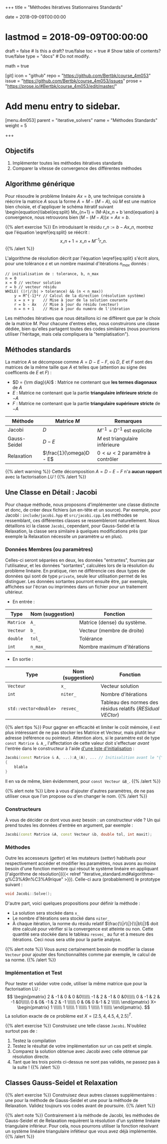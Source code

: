+++
title = "Méthodes Itératives Stationnaires Standards"

date = 2018-09-09T00:00:00
# lastmod = 2018-09-09T00:00:00

draft = false  # Is this a draft? true/false
toc = true  # Show table of contents? true/false
type = "docs"  # Do not modify.

math = true

[git]
  icon = "github"
  repo = "https://github.com/Bertbk/course_4m053"
  issue = "https://github.com/Bertbk/course_4m053/issues"
  prose = "https://prose.io/#Bertbk/course_4m053/edit/master/"

# Add menu entry to sidebar.
[menu.4m053]
  parent = "iterative_solvers"
  name = "Méthodes Standards"
  weight = 5

+++

## Objectifs

1. Implémenter toutes les méthodes itératives standards
2. Comparer la vitesse de convergence des différentes méthodes


##  Algorithme générique

Pour résoudre le problème linéaire $A x= b$, une technique consiste à réécrire la matrice $A$ sous la forme $A = M - (M-A)$, où $M$ est une matrice bien choisie,  et d'appliquer le schéma itératif suivant
\begin{equation}\label{eq:split}
Mx_{n+1} = (M-A)x_n + b
\end{equation}
à convergence, nous retrouvons bien $(M-(M-A))x = Ax = b$.

{{% alert exercise %}}
En introduisant le résidu $r\_n := b - Ax\_n$, montrez que l'équation \eqref{eq:split} se réécrit :
$$
x\_{n+1} = x\_n + M^{-1}r\_n.
$$
{{% /alert %}}

L'algorithme de résolution décrit par l'équation \eqref{eq:split} s'écrit alors, pour une tolérance $\varepsilon$ et un nombre maximal d'itérations $n_{max}$ donnés :
```text
// initialisation de : tolerance, b, n_max
n = 0
x = 0 // vecteur solution
r = b // vecteur résidu
WHILE( (|r|/|b| > tolerance) && (n < n_max))
    y = M^{-1}*r // Calcul de la direction (résolution système)
    x = x + y    // Mise à jour de la solution courante
    r = b - Ax   // Mise à jour du résidu (vecteur)
    n = n + 1    // Mise à jour du numéro de l'itération
```
Les méthodes itératives que nous détaillons ici ne diffèrent que par le choix de la matrice $M$. Pour chacune d'entres elles, nous construirons une classe dédiée, bien qu'elles partagent toutes des codes similaires (nous pourrions utiliser l'héritage, mais cela compliquera la "templatisation").

## Méthodes standards

La matrice $A$ se décompose comme $A = D - E - F$, où $D$, $E$ et $F$ sont des matrices de la même taille que $A$ et telles que (attention au signe des coefficents de $E$ et $F$) :

- $D = {\rm diag}(A)$ : Matrice ne contenant que **les termes diagonaux** de $A$
- $E$ : Matrice ne contenant que la partie **triangulaire inférieure stricte** de $-A$
- $F$ : Matrice ne contenant que la partie **triangulaire supérieure stricte** de $-A$



| Méthode | Matrice $M$ | Remarques|
| ---------|----|----------|
| Jacobi   | $D$ | $M^{-1} = D^{-1}$ est explicite        |
| Gauss-Seidel   | $D - E$ |  $M$ est triangulaire inférieure       |
| Relaxation   | $\frac{1}{\omega}D - E$ | $0 < \omega < 2$ paramètre à contrôler        |


{{% alert warning %}}
Cette décomposition $A = D - E - F$ n'a **aucun rapport** avec la factorisation $LU$ !
{{% /alert  %}}

## Une Classe en Détail : Jacobi

Pour chaque méthode, nous proposons d'implémenter une classe distincte et donc, de créer deux fichiers (un en-tête et un source). Par exemple, pour Jacobi : `include/jacobi.hpp` et `src/jacobi.cpp`. Les méthodes se ressemblant, ces différentes classes se ressembleront naturellement. Nous détaillons ici la classe `Jacobi`, cependant, pour Gauss-Seidel et la Relaxation, la classe sera similaire à quelques modifications près (par exemple la Relaxation nécessite un paramètre $\omega$ en plus).

### Données Membres (ou paramètres)

Celles-ci seront séparées en deux, les données "entrantes", fournies par l'utilisateur, et les données "sortantes", calculées lors de la résolution du problème linéaire. En pratique, rien ne différencie ces deux types de données qui sont de type `private`, seule leur utilisation permet de les distinguer. Les données sortantes pourront ensuite être, par exemple, affichées sur l'écran ou imprimées dans un fichier pour un traitement ultérieur.

- En entrée :

| Type | Nom (suggestion) | Fonction |
| ---- |---| ---- |
|`Matrice` | `A_` | Matrice (dense) du système.|
| `Vecteur` | `b_` | Vecteur (membre de droite)|
| `double` | `tol_` | Tolérance|
| `int` | `n_max_` | Nombre maximum d'itérations|

- En sortie :

| Type | Nom (suggestion) | Fonction |
| ---- |---| ---- |
| `Vecteur` | `x_` | Vecteur solution |
| `int` | `niter_` | Nombre d'itérations |
| `std::vector<double>` | `resvec_` | Tableau des normes des résidus relatifs (*RESidual VECtor*)|


{{% alert tips %}}
Pour gagner en efficacité et limiter le coût mémoire, il est plus intéressant de ne pas stocker les Matrice et Vecteur, mais plutôt leur adresse (référence ou pointeur). Attention alors, si le paramètre est de type `const Matrice & A_`, l'affectation de cette valeur doit s'effectuer *avant* l'entrée dans le constructeur à l'aide [d'une liste d'initialisation](https://openclassrooms.com/fr/courses/1894236-programmez-avec-le-langage-c/1897606-creez-les-classes-partie-2-2#/id/r-1907275) :
```cpp
Jacobi(const Matrice & A, ...):A_(A), ... // Initisalition avant le "{"
{
    blabla
}
```
Il en va de même, bien évidemment, pour `const Vecteur &B_`.
{{% /alert  %}}


{{% alert note %}}
Libre à vous d'ajouter d'autres paramètres, de ne pas utiliser ceux que l'on propose ou d'en changer le nom.
{{% /alert  %}}


### Constructeurs

À vous de décider ce dont vous avez besoin :  un constructeur vide ? Un qui prend toutes les données d'entrée en argument, par exemple :
```cpp
Jacobi(const Matrice &A, const Vecteur &b, double tol, int maxit);
```


### Méthodes

Outre les accesseurs (*getter*) et les mutateurs (*setter*) habituels pour respectivement accéder et modifier les paramètres, nous avons au moins besoin d'une fonction membre qui résout le système linéaire en appliquant [l'algorithme de résolution]({{< relref "iterative_standard.md#algorithme-g%C3%A9n%C3%A9rique" >}}). Celle-ci aura (probablement) le prototype suivant :

```cpp
void Jacobi::Solve();
```

D'autre part, voici quelques propositions pour définir la méthode :

- La solution sera stockée dans `x_`
- Le nombre d'itérations sera stocké dans `niter_`
- À chaque itération, la norme du résidu relatif $\frac{\\|r\\|}{\\|b\\|}$ doit être calculé pour vérifier si la convergence est atteinte ou non. Cette quantité sera stockée dans le tableau `resvec_` au fur et à mesure des itérations. Ceci nous sera utile pour la partie analyse.


{{% alert note %}}
Vous aurez certainement besoin de modifier la classe `Vecteur` pour ajouter des fonctionnalités comme par exemple, le calcul de sa norme.
{{% /alert  %}}



### Implémentation et Test

Pour tester et valider votre code, utiliser la même matrice que pour la factorisation LU :
$$
\begin{pmatrix}
  2 & -1 & 0 & 0 &0\\\\\\
  -1 & 2 & -1 & 0 &0\\\\\\
  0 & -1 & 2 & -1 &0\\\\\\
  0 & 0& -1 & 2 & -1 \\\\\\
  0 & 0& 0 &-1 & 2 \\\\\\
\end{pmatrix} X=
\begin{pmatrix}
  1 \\\\\\
  1 \\\\\\
  1 \\\\\\
  1 \\\\\\
  1 \\\\\\
\end{pmatrix}.
$$
La solution exacte de ce problème est $X = [2.5, 4,4.5, 4,2.5]^T$.

{{% alert exercise %}}
Construisez une telle classe `Jacobi`. N'oubliez surtout pas de :

1. Testez la compilation
2. Testez le résultat de votre implémentation sur un cas petit et simple.
3. Comparez la solution obtenue avec Jacobi avec celle obtenue par résolution directe.
4. Tant que les trois points ci-dessus ne sont pas validés, ne passez pas à la suite !
{{% /alert %}}

## Classes Gauss-Seidel et Relaxation

{{% alert exercise %}}
Construisez deux autres classes supplémentaires : une pour la méthode de Gauss-Seidel et une pour la méthode de Relaxation. Validez toujours vos codes avant de poursuire.
{{% /alert %}}

{{% alert note %}}
Contrairement à la méthode de Jacobi, les méthodes de Gauss-Seidel et de Relaxation requièrent la résolution d'un système linéaire triangulaire inférieur. Pour cela, nous pourrons utiliser la fonction résolvant un système linéaire triangulaire infétieur que vous avez déjà implémentée.
{{% /alert  %}}

